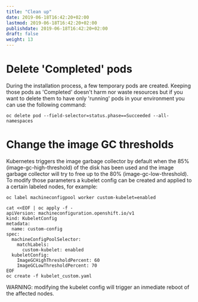 ```yaml
---
title: "Clean up"
date: 2019-06-18T16:42:20+02:00
lastmod: 2019-06-18T16:42:20+02:00
publishdate: 2019-06-18T16:42:20+02:00
draft: false
weight: 13
---
```


# Delete 'Completed' pods

During the installation process, a few temporary pods are created. Keeping those
pods as 'Completed' doesn't harm nor waste resources but if you want to delete
them to have only 'running' pods in your environment you can use the following
command:

```
oc delete pod --field-selector=status.phase==Succeeded --all-namespaces
```

# Change the image GC thresholds

Kubernetes triggers the image garbage collector by default when the 85% (image-gc-high-threshold) of the disk has been used and the image garbage collector will try to free up to the 80% (image-gc-low-threshold). To modify those parameters a kubelet config can be created and applied to a certain labeled nodes, for example:

```
oc label machineconfigpool worker custom-kubelet=enabled

cat <<EOF | oc apply -f -
apiVersion: machineconfiguration.openshift.io/v1
kind: KubeletConfig
metadata:
  name: custom-config
spec:
  machineConfigPoolSelector:
    matchLabels:
      custom-kubelet: enabled
  kubeletConfig:
    ImageGCHighThresholdPercent: 60
    ImageGCLowThresholdPercent: 70
EOF
oc create -f kubelet_custom.yaml
```

WARNING: modifying the kubelet config will trigger an inmediate reboot of the affected nodes.

